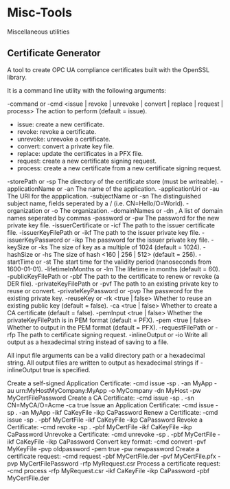 # Misc-Tools #
Miscellaneous utilities

## Certificate Generator ##
A tool to create OPC UA compliance certificates built with the OpenSSL library.

It is a command line utility with the following arguments:

-command or -cmd <issue | revoke | unrevoke | convert | replace | request | process> The action to perform (default = issue).

* issue: create a new certificate.
* revoke: revoke a certificate.
* unrevoke: unrevoke a certificate.
* convert: convert a private key file.
* replace: update the certificates in a PFX file.
* request: create a new certificate signing request.
* process: create a new certificate from a new certificate signing request.

-storePath or -sp <filepath>                The directory of the certificate store (must be writeable).
-applicationName or -an <name>              The name of the application.
-applicationUri or -au <uri>                The URI for the appplication.
-subjectName or -sn <DN>                    The distinguished subject name, fields seperated by a / (i.e. CN=Hello/O=World).
-organization or -o <name>                  The organization.
-domainNames or -dn <name>,<name>           A list of domain names seperated by commas
-password or -pw <password>                 The password for the new private key file.
-issuerCertificate or -icf <filepath>       The path to the issuer certificate file.
-issuerKeyFilePath or -ikf <filepath>       The path to the issuer private key file.
-issuerKeyPassword or -ikp <password>       The password for the issuer private key file.
-keySize or -ks <bits>                      The size of key as a multiple of 1024 (default = 1024).
-hashSize or -hs <bits>                     The size of hash <160 | 256 | 512> (default = 256).
-startTime or -st <nanoseconds>             The start time for the validity period (nanoseconds from 1600-01-01).
-lifetimeInMonths or -lm <months>           The lifetime in months (default = 60).
-publicKeyFilePath or -pbf <filepath>       The path to the certificate to renew or revoke (a DER file).
-privateKeyFilePath or -pvf <filepath>      The path to an existing private key to reuse or convert.
-privateKeyPassword or -pvp <password>      The password for the existing private key.
-reuseKey or -rk <true | false>             Whether to reuse an existing public key (default = false).
-ca <true | false>                          Whether to create a CA certificate (default = false).
-pemInput <true | false>                    Whether the privateKeyFilePath is in PEM format (default = PFX).
-pem <true | false>                         Whether to output in the PEM format (default = PFX).
-requestFilePath or -rfp <filepath>         The path to certificate signing request.
-inlineOutput or -io <filepath>             Write all output as a hexadecimal string instead of saving to a file.


All input file arguments can be a valid directory path or a hexadecimal string.
All output files are written to output as hexadecimal strings if -inlineOutput true is specified.

Create a self-signed Application Certificate: -cmd issue -sp . -an MyApp -au urn:MyHostMyCompany:MyApp -o MyCompany -dn MyHost -pw MyCertFilePassword
Create a CA Certificate: -cmd issue -sp . -sn CN=MyCA/O=Acme -ca true
Issue an Application Certificate: -cmd issue -sp . -an MyApp -ikf CaKeyFile -ikp CaPassword
Renew a Certificate: -cmd issue -sp . -pbf MyCertFile -ikf CaKeyFile -ikp CaPassword
Revoke a Certificate: -cmd revoke -sp . -pbf MyCertFile -ikf CaKeyFile -ikp CaPassword
Unrevoke a Certificate: -cmd unrevoke -sp . -pbf MyCertFile -ikf CaKeyFile -ikp CaPassword
Convert key format: -cmd convert -pvf MyKeyFile -pvp oldpassword -pem true -pw newpassword
Create a certificate request: -cmd request -pbf MyCertFile.der -pvf MyCertFile.pfx -pvp MyCertFilePassword -rfp MyRequest.csr
Process a certificate request: -cmd process -rfp MyRequest.csr -ikf CaKeyFile -ikp CaPassword -pbf MyCertFile.der
